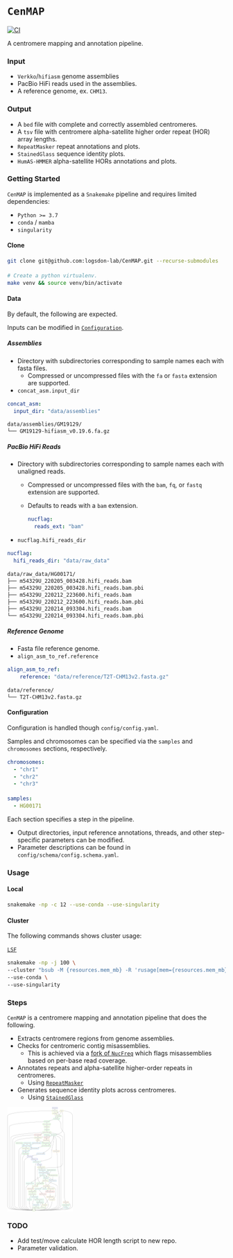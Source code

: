 # `CenMAP`
[![CI](https://github.com/logsdon-lab/hgsvc3/actions/workflows/main.yml/badge.svg)](https://github.com/logsdon-lab/hgsvc3/actions/workflows/main.yml)

A centromere mapping and annotation pipeline.

### Input
* `Verkko`/`hifiasm` genome assemblies
* PacBio HiFi reads used in the assemblies.
* A reference genome, ex. `CHM13`.

### Output
* A `bed` file with complete and correctly assembled centromeres.
* A `tsv` file with centromere alpha-satellite higher order repeat (HOR) array lengths.
* `RepeatMasker` repeat annotations and plots.
* `StainedGlass` sequence identity plots.
* `HumAS-HMMER` alpha-satellite HORs annotations and plots.

### Getting Started
`CenMAP` is implemented as a `Snakemake` pipeline and requires limited dependencies:
* `Python >= 3.7`
* `conda` / `mamba`
* `singularity`

#### Clone
```bash
git clone git@github.com:logsdon-lab/CenMAP.git --recurse-submodules

# Create a python virtualenv.
make venv && source venv/bin/activate
```

#### Data
By default, the following are expected.

Inputs can be modified in [`Configuration`](#configuration).

##### Assemblies
* Directory with subdirectories corresponding to sample names each with fasta files.
  * Compressed or uncompressed files with the `fa` or `fasta` extension are supported.
* `concat_asm.input_dir`

```yaml
concat_asm:
  input_dir: "data/assemblies"
```
```
data/assemblies/GM19129/
└── GM19129-hifiasm_v0.19.6.fa.gz
```

##### PacBio HiFi Reads
* Directory with subdirectories corresponding to sample names each with unaligned reads.
  * Compressed or uncompressed files with the `bam`, `fq`, or `fastq` extension are supported.
  * Defaults to reads with a `bam` extension.

    ```yaml
    nucflag:
      reads_ext: "bam"
    ```


* `nucflag.hifi_reads_dir`

```yaml
nucflag:
  hifi_reads_dir: "data/raw_data"
```
```
data/raw_data/HG00171/
├── m54329U_220205_003428.hifi_reads.bam
├── m54329U_220205_003428.hifi_reads.bam.pbi
├── m54329U_220212_223600.hifi_reads.bam
├── m54329U_220212_223600.hifi_reads.bam.pbi
├── m54329U_220214_093304.hifi_reads.bam
└── m54329U_220214_093304.hifi_reads.bam.pbi
```

##### Reference Genome
* Fasta file reference genome.
* `align_asm_to_ref.reference`

```yaml
align_asm_to_ref:
    reference: "data/reference/T2T-CHM13v2.fasta.gz"
```
```
data/reference/
└── T2T-CHM13v2.fasta.gz
```

#### Configuration
Configuration is handled though `config/config.yaml`.

Samples and chromosomes can be specified via the `samples` and `chromosomes` sections, respectively.
```yaml
chromosomes:
  - "chr1"
  - "chr2"
  - "chr3"

samples:
  - HG00171
```

Each section specifies a step in the pipeline.
* Output directories, input reference annotations, threads, and other step-specific parameters can be modified.
* Parameter descriptions can be found in `config/schema/config.schema.yaml`.

### Usage

#### Local
```bash
snakemake -np -c 12 --use-conda --use-singularity
```

#### Cluster
The following commands shows cluster usage:

[`LSF`](https://www.ibm.com/docs/en/spectrum-lsf/10.1.0?topic=overview-lsf-introduction)
```bash
snakemake -np -j 100 \
--cluster "bsub -M {resources.mem_mb} -R 'rusage[mem={resources.mem_mb}]' -n {threads} -o /dev/null" \
--use-conda \
--use-singularity
```

### Steps
`CenMAP` is a centromere mapping and annotation pipeline that does the following.
* Extracts centromere regions from genome assemblies.
* Checks for centromeric contig misassemblies.
    * This is achieved via a [fork of `NucFreq`](https://github.com/logsdon-lab/CenMAP) which flags misassemblies based on per-base read coverage.
* Annotates repeats and alpha-satellite higher-order repeats in centromeres.
    * Using [`RepeatMasker`](https://github.com/rmhubley/RepeatMasker)
* Generates sequence identity plots across centromeres.
    * Using [`StainedGlass`](https://github.com/mrvollger/StainedGlass)

<p float="left">
    <img align="middle" src="docs/rulegraph.svg" width="30%">
</p>

### TODO
* Add test/move calculate HOR length script to new repo.
* Parameter validation.
